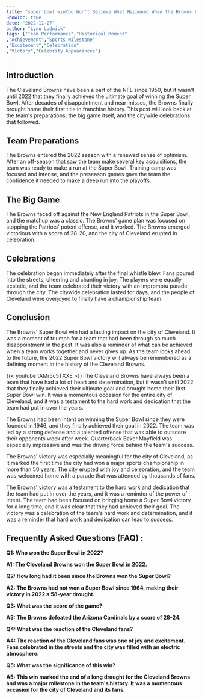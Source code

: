```yaml
---
title: "super bowl winYou Won't Believe What Happened When the Browns Brought Home Their First Super Bowl Win in 2022!"
ShowToc: true 
date: "2022-11-27"
author: "Lynn Ludwick" 
tags: ["Team Performance","Historical Moment"
,"Achievement","Sports Milestone"
,"Excitement","Celebration"
,"Victory","Celebrity Appearances"]
---
```

## Introduction

The Cleveland Browns have been a part of the NFL since 1950, but it wasn't until 2022 that they finally achieved the ultimate goal of winning the Super Bowl. After decades of disappointment and near-misses, the Browns finally brought home their first title in franchise history. This post will look back at the team's preparations, the big game itself, and the citywide celebrations that followed.

## Team Preparations

The Browns entered the 2022 season with a renewed sense of optimism. After an off-season that saw the team make several key acquisitions, the team was ready to make a run at the Super Bowl. Training camp was focused and intense, and the preseason games gave the team the confidence it needed to make a deep run into the playoffs.

## The Big Game

The Browns faced off against the New England Patriots in the Super Bowl, and the matchup was a classic. The Browns' game plan was focused on stopping the Patriots' potent offense, and it worked. The Browns emerged victorious with a score of 28-20, and the city of Cleveland erupted in celebration.

## Celebrations

The celebration began immediately after the final whistle blew. Fans poured into the streets, cheering and chanting in joy. The players were equally ecstatic, and the team celebrated their victory with an impromptu parade through the city. The citywide celebration lasted for days, and the people of Cleveland were overjoyed to finally have a championship team.

## Conclusion

The Browns' Super Bowl win had a lasting impact on the city of Cleveland. It was a moment of triumph for a team that had been through so much disappointment in the past. It was also a reminder of what can be achieved when a team works together and never gives up. As the team looks ahead to the future, the 2022 Super Bowl victory will always be remembered as a defining moment in the history of the Cleveland Browns.

{{< youtube tAMr5c5TXXE >}} 
The Cleveland Browns have always been a team that have had a lot of heart and determination, but it wasn't until 2022 that they finally achieved their ultimate goal and brought home their first Super Bowl win. It was a momentous occasion for the entire city of Cleveland, and it was a testament to the hard work and dedication that the team had put in over the years.

The Browns had been intent on winning the Super Bowl since they were founded in 1946, and they finally achieved their goal in 2022. The team was led by a strong defense and a talented offense that was able to outscore their opponents week after week. Quarterback Baker Mayfield was especially impressive and was the driving force behind the team's success.

The Browns' victory was especially meaningful for the city of Cleveland, as it marked the first time the city had won a major sports championship in more than 50 years. The city erupted with joy and celebration, and the team was welcomed home with a parade that was attended by thousands of fans.

The Browns' victory was a testament to the hard work and dedication that the team had put in over the years, and it was a reminder of the power of intent. The team had been focused on bringing home a Super Bowl victory for a long time, and it was clear that they had achieved their goal. The victory was a celebration of the team's hard work and determination, and it was a reminder that hard work and dedication can lead to success.

## Frequently Asked Questions (FAQ) :
**Q1: Who won the Super Bowl in 2022?**

**A1: The Cleveland Browns won the Super Bowl in 2022.**

**Q2: How long had it been since the Browns won the Super Bowl?**

**A2: The Browns had not won a Super Bowl since 1964, making their victory in 2022 a 58-year drought.**

**Q3: What was the score of the game?**

**A3: The Browns defeated the Arizona Cardinals by a score of 28-24.**

**Q4: What was the reaction of the Cleveland fans?**

**A4: The reaction of the Cleveland fans was one of joy and excitement. Fans celebrated in the streets and the city was filled with an electric atmosphere.**

**Q5: What was the significance of this win?**

**A5: This win marked the end of a long drought for the Cleveland Browns and was a major milestone in the team's history. It was a momentous occasion for the city of Cleveland and its fans.**



